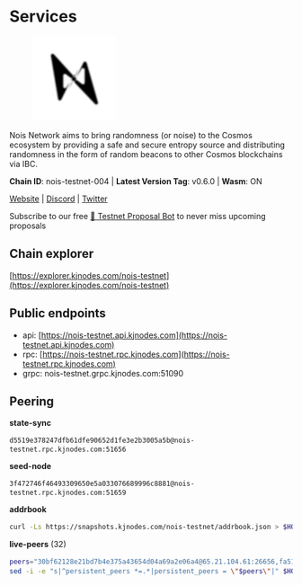 # Services

<figure><img src="https://raw.githubusercontent.com/kj89/cosmos-images/main/logos/nois.png" width="150" alt=""><figcaption></figcaption></figure>

Nois Network aims to bring randomness (or noise)  to the Cosmos ecosystem by providing a safe and  secure entropy source and distributing randomness  in the form of random beacons to other Cosmos blockchains via IBC.

**Chain ID**: nois-testnet-004 | **Latest Version Tag**: v0.6.0 | **Wasm**: ON

[Website](https://nois.network) | [Discord](https://discord.gg/dHdpwtEb6F) | [Twitter](https://twitter.com/NoisNetwork)



Subscribe to our free [🤖 Testnet Proposal Bot](https://t.me/kjnodes_testnet_proposal_bot) to never miss upcoming proposals


## Chain explorer
[https://explorer.kjnodes.com/nois-testnet](https://explorer.kjnodes.com/nois-testnet)

## Public endpoints

* api: [https://nois-testnet.api.kjnodes.com](https://nois-testnet.api.kjnodes.com)
* rpc: [https://nois-testnet.rpc.kjnodes.com](https://nois-testnet.rpc.kjnodes.com)
* grpc: nois-testnet.grpc.kjnodes.com:51090

## Peering

**state-sync**

```text
d5519e378247dfb61dfe90652d1fe3e2b3005a5b@nois-testnet.rpc.kjnodes.com:51656
```

**seed-node**

```text
3f472746f46493309650e5a033076689996c8881@nois-testnet.rpc.kjnodes.com:51659
```

**addrbook**
```bash
curl -Ls https://snapshots.kjnodes.com/nois-testnet/addrbook.json > $HOME/.noisd/config/addrbook.json
```

**live-peers** (32)
```bash
peers="30bf62128e21bd7b4e375a43654d04a69a2e06a4@65.21.104.61:26656,fa51a34d907a7680e0622f676d24709ebc148e00@162.19.31.150:55726,7e2cc7b11d33f42fd07957544bd1ea6b6bb945ff@173.249.25.235:16656,0e88031f79f4aa005b966324decba5ade4787efb@162.55.223.152:26656,55b593887e758eeb7c1c6e3f8ffd8b30eabd0069@65.108.82.62:26656,8cdf4ff3bef7d4545eb973a04d8225ab3cf48209@65.109.167.137:26656,f9179f009a0351a51cde673929f751cc0ca4dfc3@95.217.2.24:26656,c86b0c3ffb4fa65b188ac68d2872a9d91559bce1@65.21.55.133:26656,8aa378cf04c5eb13943c765c9b8f63b5f263b7e9@89.116.27.24:26956,f8383eeefdb51aaf37f231aac6acf837d76afb97@45.63.104.164:26656,d5519e378247dfb61dfe90652d1fe3e2b3005a5b@65.109.68.190:51656,a87dc8b4e827a05fe5c46aea54999120c8252587@162.19.237.81:26656,b1692b30c971fd105d5a44194a414ddc6e1d2f13@65.109.227.120:26656,6a9899efea58941ea40339beaba736b074aa695b@65.109.92.148:36656,c122b9227ebfbb508224421c0740fce710b3ff27@185.209.223.64:14656,c5dca34ba3ca713e1ac92d1cce5bc2371430b4c2@65.109.81.119:27656,2fd09098fe74fb45d1fe1d5aca190df6c9eeefd1@65.108.75.32:26656,e2c0a70930d3df0ea6b274ae73b4982b96492de4@65.108.233.109:17356,f4ed6f6bdf086cbaab9bed20e4dfc1daf326e4fc@89.117.50.54:26656,bab4bd685b2d3ea5f26f4a0594532f8686ef071f@135.181.80.156:26656,4aa321d62f82c4c0910bb9eec7a75c81d0157ceb@65.109.92.241:26656,c3a3c2ed1132cc3a2554f0f8c77a60a34e7d4205@109.123.251.49:26656,7b94b17a9eb14e1e263c20e4f395a4b0f0bc1978@192.95.30.128:26656,c971d1a5a18a8d781f5dccf13df9391cb4ffc282@65.108.225.158:17356,0845590c7b9ac5d3a9813d1e06dfdf76c49f5876@142.132.209.236:17356,725d819ede610c0f276e1393b2ae1b256ca3b62e@95.217.154.80:26656,d82bc6935b0bcc2f44c29775176b422bbe737c9e@85.114.142.151:26656,ab4ec36768ff11f2ac806f3b29640cd245e4ad8c@195.154.94.166:23940,91f2416b553b819b904c7e2b7823af3a7885e4d2@65.108.158.51:26656,40250630b11b62814410129ed5dc29221e141a2f@65.108.72.233:26156,8635a63e38119ddaf581b0a89a184dfb7264da2e@95.165.89.222:25656,babc3f3f7804933265ec9c40ad94f4da8e9e0017@38.146.3.101:17356"
sed -i -e "s|^persistent_peers *=.*|persistent_peers = \"$peers\"|" $HOME/.noisd/config/config.toml
```
